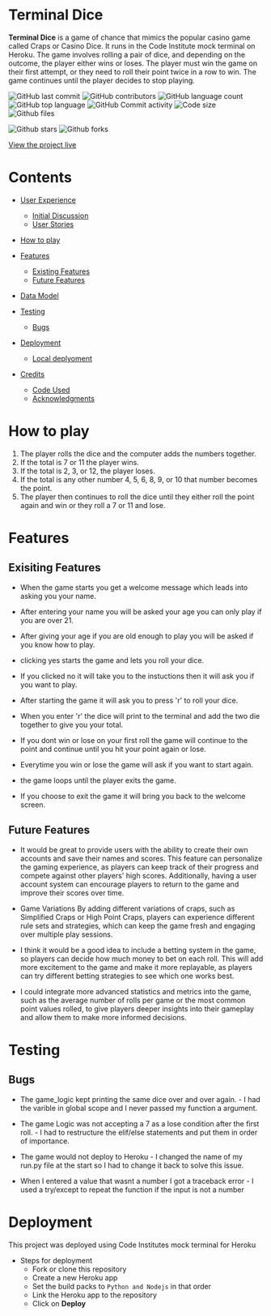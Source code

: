# Terminal Dice
**Terminal Dice** is a game of chance that mimics the popular casino game called Craps or Casino Dice. It runs in the Code Institute mock terminal on Heroku. The game involves rolling a pair of dice, and depending on the outcome, the player either wins or loses. The player must win the game on their first attempt, or they need to roll their point twice in a row to win. The game continues until the player decides to stop playing.

![GitHub last commit](https://img.shields.io/github/last-commit/DylanP400/Terminal-dice-pp3)
![GitHub contributors](https://img.shields.io/github/contributors/DylanP400/Terminal-dice-pp3)
![GitHub language count](https://img.shields.io/github/languages/count/DylanP400/Terminal-dice-pp3)
![GitHub top language](https://img.shields.io/github/languages/top/DylanP400/Terminal-dice-pp3)
![GitHub Commit activity](https://img.shields.io/github/commit-activity/m/DylanP400/Terminal-dice-pp3?style=flat-square)
![Code size](https://img.shields.io/github/languages/code-size/DylanP400/Terminal-Dice-pp3)
![Github files](https://img.shields.io/github/directory-file-count/DylanP400/Terminal-Dice-pp3)

![Github stars](https://img.shields.io/github/stars/DylanP400/Terminal-Dice-pp3?style=social)
![Github forks](https://img.shields.io/github/forks/DylanP400/Terminal-Dice-pp3?style=social)

[View the project live](https://terminal-dice.herokuapp.com/)

# Contents
* [User Experience](#user-experience)
  * [Initial Discussion](#initial-discussion)
  * [User Stories](#user-stories)

* [How to play](#how-to-play)

* [Features](#features)
  * [Existing Features](#existing-features)
  * [Future Features](#future-features)

* [Data Model](#data-model)

* [Testing](#testing)
  * [Bugs](#bugs)

* [Deployment](#deployment)
  * [Local deplyoment](#local-deployment)

* [Credits](#credits)
  * [Code Used](#code-used)
  * [Acknowledgments](#acknowledgments)  

# How to play

1. The player rolls the dice and the computer adds the numbers together.
2. If the total is 7 or 11 the player wins.
3. If the total is 2, 3, or 12, the player loses.
4. If the total is any other number 4, 5, 6, 8, 9, or 10 that number becomes the point.
5. The player then continues to roll the dice until they either roll the point again and win or they roll a 7 or 11 and lose.

# Features

## Exisiting Features
* When the game starts you get a welcome message which leads into asking you your name.

* After entering your name you will be asked your age you can only play if you are over 21.

* After giving your age if you are old enough to play you will be asked if you know how to play.

* clicking yes starts the game and lets you roll your dice.

* If you clicked no it will take you to the instuctions then it will ask you if you want to play.

* After starting the game it will ask you to press 'r' to roll your dice.

* When you enter 'r' the dice will print to the terminal and add the two die together to give you your total.

* If you dont win or lose on your first roll the game will continue to the point and continue until you hit your point again or lose.

* Everytime you win or lose the game will ask if you want to start again.

* the game loops until the player exits the game.

* If you choose to exit the game it will bring you back to the welcome screen.

## Future Features

* It would be great to provide users with the ability to create their own accounts and save their names and scores. This feature can personalize the gaming experience, as players can keep track of their progress and compete against other players' high scores. Additionally, having a user account system can encourage players to return to the game and improve their scores over time.

* Game Variations By adding different variations of craps, such as Simplified Craps or High Point Craps, players can experience different rule sets and strategies, which can keep the game fresh and engaging over multiple play sessions.

* I think it would be a good idea to include a betting system in the game, so players can decide how much money to bet on each roll. This will add more excitement to the game and make it more replayable, as players can try different betting strategies to see which one works best.

* I could integrate more advanced statistics and metrics into the game, such as the average number of rolls per game or the most common point values rolled, to give players deeper insights into their gameplay and allow them to make more informed decisions.

# Testing

## Bugs
* The game_logic kept printing the same dice over and over again. - I had the varible in global scope and I never passed my function a argument. 

* The game Logic was not accepting a 7 as a lose condition after the first roll. - I had to restructure the elif/else statements and put them in order of importance.

* The game would not deploy to Heroku - I changed the name of my run.py file at the start so I had to change it back to solve this issue.

* When I entered a value that wasnt a number I got a traceback error - I used a try/except to repeat the function if the input is not a number

# Deployment
This project was deployed using Code Institutes mock terminal for Heroku
* Steps for deployment
  * Fork or clone this repository
  * Create a new Heroku app
  * Set the build packs to `Python and Nodejs` in that order
  * Link the Heroku app to the repository
  * Click on **Deploy** 


<!--
https://fsymbols.com/text-art/ - for terminal dice design

https://www.youtube.com/watch?v=u51Zjlnui4Y - colorama


https://fsymbols.com/text-art/ - ACSSI art -->